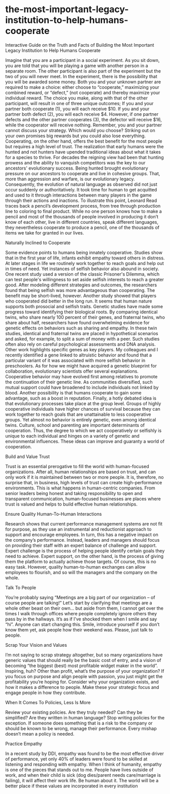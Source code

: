 # the-most-important-legacy-institution-to-help-humans-cooperate



Interactive Guide on the Truth and Facts of Building the Most Important Legacy Institution to Help Humans Cooperate


Imagine that you are a participant in a social experiment. As you sit down, you are told that you will be playing a game with another person in a separate room. The other participant is also part of the experiment but the two of you will never meet. In the experiment, there is the possibility that you will be awarded some money. Both you and your unknown partner are required to make a choice: either choose to “cooperate,” maximizing your combined reward, or “defect,” (not cooperate) and thereby maximize your individual reward. The choice you make, along with that of the other participant, will result in one of three unique outcomes; If you and your partner both cooperate (1), you will each receive $10. If you and your partner both defect (2), you will each receive $4. However, if one partner defects and the other partner cooperates (3), the defector will receive $16, while the cooperator will receive nothing. Remember, you and your partner cannot discuss your strategy. Which would you choose? Striking out on your own promises big rewards but you could also lose everything. Cooperating, on the other hand, offers the best benefit for the most people but requires a high level of trust.
The realization that early humans were the hunted and not hunters have upended traditional ideas about what it takes for a species to thrive. For decades the reigning view had been that hunting prowess and the ability to vanquish competitors was the key to our ancestors' evolutionary success. Being hunted brought evolutionary pressure on our ancestors to cooperate and live in cohesive groups. That, more than aggression and warfare, is our evolutionary legacy. Consequently, the evolution of natural language as observed did not just occur suddenly or authoritatively. It took time for human to get acquitted and used to it through interactions between many players in the game through their actions and inactions. To illustrate this point, Leonard Read traces back a pencil’s development process, from tree through production line to coloring to final product. While no one person knows how to make a pencil and most of the thousands of people involved in producing it don’t know of each other, live in different countries, speak different languages, they nevertheless cooperate to produce a pencil, one of the thousands of items we take for granted in our lives.

Naturally Inclined to Cooperate

Some evidence points to humans being innately cooperative. Studies show that in the first year of life, infants exhibit empathy toward others in distress. At later stages in life we routinely work together to reach goals and help out in times of need.
Yet instances of selfish behavior also abound in society. One recent study used a version of the classic Prisoner's Dilemma, which can test people's willingness to set aside selfish interests to reach a greater good. After modeling different strategies and outcomes, the researchers found that being selfish was more advantageous than cooperating. The benefit may be short-lived, however. Another study showed that players who cooperated did better in the long run.
It seems that human nature supports both prosocial and selfish traits. Genetic studies have made some progress toward identifying their biological roots. By comparing identical twins, who share nearly 100 percent of their genes, and fraternal twins, who share about half, researchers have found overwhelming evidence for genetic effects on behaviors such as sharing and empathy. In these twin studies, identical and fraternal twins are placed in hypothetical scenarios and asked, for example, to split a sum of money with a peer. Such studies often also rely on careful psychological assessments and DNA analysis.
Other work highlights specific genes as key players. My colleagues and I recently identified a gene linked to altruistic behavior and found that a particular variant of it was associated with more selfish behavior in preschoolers.
As for how we might have acquired a genetic blueprint for collaboration, evolutionary scientists offer several explanations. Cooperative behavior may have evolved first among relatives to promote the continuation of their genetic line. As communities diversified, such mutual support could have broadened to include individuals not linked by blood. Another possibility is that humans cooperate to gain some advantage, such as a boost in reputation. Finally, a hotly debated idea is that evolutionary processes take place at the group level. Groups of highly cooperative individuals have higher chances of survival because they can work together to reach goals that are unattainable to less cooperative groups.
Yet almost no behavior is entirely genetic, even among identical twins. Culture, school and parenting are important determinants of cooperation. Thus, the degree to which we act cooperatively or selfishly is unique to each individual and hinges on a variety of genetic and environmental influences.
These ideas can improve and guaranty a world of cooperation.

Build and Value Trust

Trust is an essential prerogative to fill the world with human-focused organizations. After all, human relationships are based on trust, and can only work if it is maintained between two or more people. It is, therefore, no surprise that, in business, high levels of trust can create high-performance environments. This is what happens in human-centric companies.
From senior leaders being honest and taking responsibility to open and transparent communication, human-focused businesses are places where trust is valued and helps to build effective human relationships.
 
Ensure Quality Human-To-Human Interactions

Research shows that current performance management systems are not fit for purpose, as they use an instrumental and reductionist approach to support and encourage employees. In turn, this has a negative impact on the company’s performance.
Instead, leaders and managers should focus on providing their staff with an expert balance of challenge and support. Expert challenge is the process of helping people identify certain goals they need to achieve. Expert support, on the other hand, is the process of giving them the platform to actually achieve those targets.
Of course, this is no easy task. However, quality human-to-human exchanges can allow employees to flourish, and so will the managers and the company on the whole.

Talk To People

You’re probably saying “Meetings are a big part of our organization – of course people are talking!” Let’s start by clarifying that meetings are a whole other beast on their own… but aside from them, I cannot get over the times I walk through offices where people completely ignore others they pass by in the hallways. It’s as if I’ve shocked them when I smile and say “hi”. Anyone can start changing this. Smile, introduce yourself if you don’t know them yet, ask people how their weekend was. Please, just talk to people.

Scrap Your Vision and Values

I’m not saying to scrap strategy altogether, but so many organizations have generic values that should really be the basic cost of entry, and a vision of becoming “the biggest (best) most profitable widget maker in the world”. Inspiring, huh? Other than profit, what’s the purpose of your organization? If you focus on purpose and align people with passion, you just might get the profitability you’re hoping for. Consider why your organization exists, and how it makes a difference to people. Make these your strategic focus and engage people in how they contribute.

When It Comes To Policies, Less Is More

Review your existing policies. Are they truly needed? Can they be simplified? Are they written in human language? Stop writing policies for the exception. If someone does something that is a risk to the company or should be known to be wrong, manage their performance. Every mishap doesn’t mean a policy is needed.

Practice Empathy

In a recent study by DDI, empathy was found to be the most effective driver of performance, yet only 40% of leaders were found to be skilled at listening and responding with empathy. When I think of humanity, empathy is one of the pieces that stands out to me. People have lives outside of work, and when their child is sick (dog dies/parent needs care/marriage is failing), it will affect their work life. Be human about it. 
The world will be a better place if these values are incorporated in every institution
